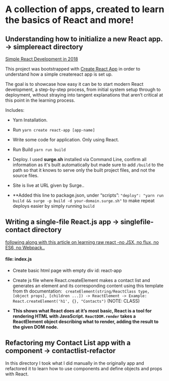# A collection of apps, created to learn the basics of React and more!

## Understanding how to initialize a new React app. -> simplereact directory

[Simple React Development in 2018](https://hackernoon.com/simple-react-development-in-2017-113bd563691f)

This project was bootstrapped with [Create React App](https://github.com/facebook/create-react-app) in order to understand how a simple createreact app is set up.

The goal is to showcase how easy it can be to start modern React development, a step-by-step process, from initial system setup through to deployment, without straying into tangent explanations that aren’t critical at this point in the learning process. 

Includes: 
* Yarn Installation.
* Run ```yarn create react-app [app-name]```
* Write some code for application. Only using React.
* Run Build ```yarn run build```
* Deploy. I used **surge.sh** installed via Command Line, confirm all information as it's built automatically but made sure to add ```/build``` to the path so that it knows to serve only the built project files, and not the source files.
* Site is live at URL given by Surge..

* **Added this line to package.json, under “scripts”: ```"deploy": "yarn run build && surge -p build -d your-domain.surge.sh"``` to make repeat deploys easier by simply running ```build```

## Writing a single-file React.js app -> singlefile-contact directory

[following along with this article on learning raw react -no JSX, no flux, no ES6, no Webpack..](http://jamesknelson.com/learn-raw-react-no-jsx-flux-es6-webpack/)

#### file: index.js 
* Create basic html page with empty div id: react-app
* Create js file where React.createElement makes a contact list and generates an element and its corresponding content using this template from th documentation: ``` createElement(string/ReactClass type, [object props], [children ...]) -> ReactElement -> Example: React.createElement('h1', {}, "Contacts")``` (NOTE: CLASS)

* **This shows what React does at it’s most basic, React is a tool for rendering HTML with JavaScript. ```ReactDOM.render``` takes a ReactElement object describing what to render, adding the result to the given DOM node.**

## Refactoring my Contact List app with a component -> contactlist-refactor
In this directory I took what I did manually in the originally app and refactored it to learn how to use components and define objects and props with React.

